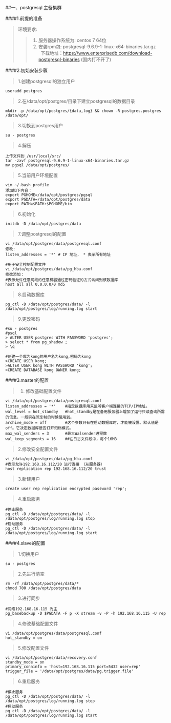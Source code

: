 ##一、postgresql 主备集群

####1.前提的准备

>环境要求: 
>> 1. 服务器操作系统为: centos 7 64位
>> 2. 安装rpm包: postgresql-9.6.9-1-linux-x64-binaries.tar.gz <br/>
>> &ensp;下载地址：https://www.enterprisedb.com/download-postgresql-binaries (国内打不开了)

####2.初始安装步骤
>1.创建postgresql的独立用户

    useradd postgres

>2.在/data/opt/postgres/目录下建立postgresql的数据目录

    mkdir -p /data/opt/postgres/{data,log} && chown -R postgres.postgres /data/opt/

>3.切换到postgres用户

    su - postgres

>4.解压

    上传文件到 /usr/local/src/
    tar -zxvf postgresql-9.6.9-1-linux-x64-binaries.tar.gz
	mv pgsql /data/opt/postgres/

>5.当前用户环境配置

    vim ~/.bash_profile
    添加如下内容：
	export PGHOME=/data/opt/postgres/pgsql
	export PGDATA=/data/opt/postgres/data
	export PATH=$PATH:$PGHOME/bin

>6.初始化

    initdb -D /data/opt/postgres/data

>7.调整postgresql的配置

    vi /data/opt/postgres/data/postgresql.conf
	修改:
	listen_addresses = '*' # IP 地址， * 表示所有地址
    
    #用于安全控制配置文件
	vi /data/opt/postgres/data/pg_hba.conf
	修改添加：
	#表示允许任意网段的任意机器通过密码验证的方式访问到该数据库
	host all all 0.0.0.0/0 md5

>8.启动数据库

    pg_ctl -D /data/opt/postgres/data/ -l /data/opt/postgres/log/running.log start

>9.更改密码

    #su - postgres
	#psql
	> ALTER USER postgres WITH PASSWORD 'postgres';
	> select * from pg_shadow ;
	> \q
  
    #创建一个库为kong的用户名为kong,密码为kong
	>CREATE USER kong;
	>ALTER USER kong WITH PASSWORD 'kong';
	>CREATE DATABASE kong OWNER kong;

####3.master的配置
>1. 修改基础配置文件

    vi /data/opt/postgres/data/postgresql.conf
	listen_addresses = '*'    #指定数据库用来监听客户端连接的TCP/IP地址。
	wal_level = hot_standby   #hot_standby是在备用服务器上增加了运行只读查询所需的信息，一般实在流复制的时候使用到。
	archive_mode = off        #这个参数只有在启动数据库时，才能被设置。默认值是off。它决定数据库是否打开归档模式。
	max_wal_senders = 3       #最大Walsender进程数
	wal_keep_segments = 16    ##在日志文件段中，每个16MB
    
>2.修改安全配置文件

	vi /data/opt/postgres/data/pg_hba.conf
    #表示允许192.168.16.112/20 进行连接 （从服务器）
	host replication rep 192.168.16.112/20 trust

>3.新建用户

	create user rep replication encrypted password 'rep';

>4.重启服务

    #停止服务
	pg_ctl -D /data/opt/postgres/data/ -l /data/opt/postgres/log/running.log stop
    #启动服务
	pg_ctl -D /data/opt/postgres/data/ -l /data/opt/postgres/log/running.log start

####4.slave的配置
>1.切换用户

	su - postgres

>2.先进行清空

	rm -rf /data/opt/postgres/data/*
	chmod 700 /data/opt/postgres/data

>3.进行同步
    
    #网络192.168.16.115 为主
	pg_basebackup -D $PGDATA -F p -X stream -v -P -h 192.168.16.115 -U rep

>4.修改基础配置文件

	vi /data/opt/postgres/data/postgresql.conf
	hot_standby = on

>5.修改配置文件

	vi /data/opt/postgres/data/recovery.conf
	standby_mode = on
	primary_conninfo = 'host=192.168.16.115 port=5432 user=rep'
	trigger_file = '/data/opt/postgres/data/pg.trigger.file'

>6.重启服务

	#停止服务
	pg_ctl -D /data/opt/postgres/data/ -l /data/opt/postgres/log/running.log stop
    #启动服务
	pg_ctl -D /data/opt/postgres/data/ -l /data/opt/postgres/log/running.log start
	    
      